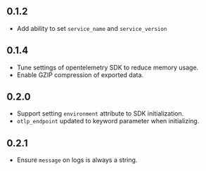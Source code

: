 ## 0.1.2

- Add ability to set `service_name` and `service_version`

## 0.1.4

- Tune settings of opentelemetry SDK to reduce memory usage.
- Enable GZIP compression of exported data.

## 0.2.0

- Support setting `environment` attribute to SDK initialization.
- `otlp_endpoint` updated to keyword parameter when initializing.

## 0.2.1

- Ensure `message` on logs is always a string.
